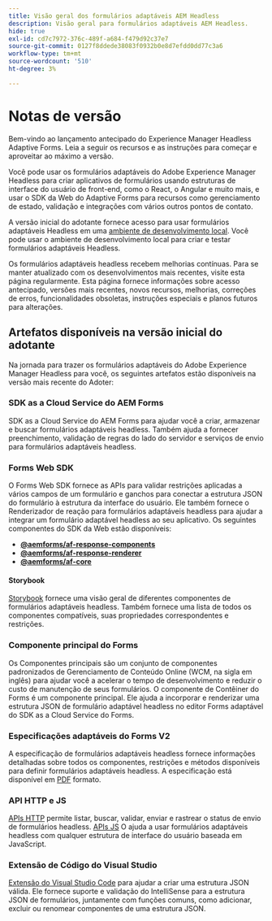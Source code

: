 ```yaml
---
title: Visão geral dos formulários adaptáveis AEM Headless
description: Visão geral para formulários adaptáveis AEM Headless.
hide: true
exl-id: cd7c7972-376c-489f-a684-f479d92c37e7
source-git-commit: 0127f8ddede38083f0932b0e8d7efdd0dd77c3a6
workflow-type: tm+mt
source-wordcount: '510'
ht-degree: 3%

---
```



# Notas de versão

Bem-vindo ao lançamento antecipado do Experience Manager Headless Adaptive Forms. Leia a seguir os recursos e as instruções para começar e aproveitar ao máximo a versão.

Você pode usar os formulários adaptáveis do Adobe Experience Manager Headless para criar aplicativos de formulários usando estruturas de interface do usuário de front-end, como o React, o Angular e muito mais, e usar o SDK da Web do Adaptive Forms para recursos como gerenciamento de estado, validação e integrações com vários outros pontos de contato.

A versão inicial do adotante fornece acesso para usar formulários adaptáveis Headless em uma [ambiente de desenvolvimento local](setup-development-environment.md). Você pode usar o ambiente de desenvolvimento local para criar e testar formulários adaptáveis Headless.

Os formulários adaptáveis headless recebem melhorias contínuas. Para se manter atualizado com os desenvolvimentos mais recentes, visite esta página regularmente. Esta página fornece informações sobre acesso antecipado, versões mais recentes, novos recursos, melhorias, correções de erros, funcionalidades obsoletas, instruções especiais e planos futuros para alterações.

<!-- 

## July 2022 (v0.22.1)

### New features

* Introduced the `validateFormData` API. It validates all the components against the rules and constraints an returns the list of errors. The validation takes place on the server.
* Introduced the `FormLoad` event.
* Introduced the `importData` and `exportData`.
* You can now dynamically add or remove items, that expect unqiue values, from a repeatable panel. You can use the `minItems` and `maxitems` constraint to set limit of item.
* You can now use constraint to set maximum file upload size, accepted file types, minimum files, and maximum files to upload.

### Improvements and bug fixes

* The service was executing some event handlers twice. The issue is fixed.
* Fixing Data Generation with different values of dataRef, name and type.

<!-- ### React Renderer component -->

## Artefatos disponíveis na versão inicial do adotante

Na jornada para trazer os formulários adaptáveis do Adobe Experience Manager Headless para você, os seguintes artefatos estão disponíveis na versão mais recente do Adoter:

### SDK as a Cloud Service do AEM Forms

SDK as a Cloud Service do AEM Forms para ajudar você a criar, armazenar e buscar formulários adaptáveis headless. Também ajuda a fornecer preenchimento, validação de regras do lado do servidor e serviços de envio para formulários adaptáveis headless.

### Forms Web SDK

O Forms Web SDK fornece as APIs para validar restrições aplicadas a vários campos de um formulário e ganchos para conectar a estrutura JSON do formulário à estrutura da interface do usuário. Ele também fornece o Renderizador de reação&#x200B; para formulários adaptáveis headless para ajudar a integrar um formulário adaptável headless ao seu aplicativo. Os seguintes componentes do SDK da Web estão disponíveis:

* **[@aemforms/af-response-components](https://www.npmjs.com/package/@aemforms/af-react-components)**
* **[@aemforms/af-response-renderer](https://www.npmjs.com/package/@aemforms/af-react-renderer)**
* **[@aemforms/af-core](https://www.npmjs.com/package/@aemforms/af-core)**

<!-- npm i --save @aemforms/af-react-components @aemforms/af-react-renderer @aemforms/af-core -->

#### Storybook

[Storybook](https://opensource.adobe.com/aem-forms-af-runtime/storybook/) fornece uma visão geral de diferentes componentes de formulários adaptáveis headless. Também fornece uma lista de todos os componentes compatíveis, suas propriedades correspondentes e restrições.

### Componente principal do Forms

<!-- Forms components are the structural elements that constitute the content of the form being authored. These components provide various form fields and ability to customize those fields. -->

Os Componentes principais são um conjunto de componentes padronizados de Gerenciamento de Conteúdo Online (WCM, na sigla em inglês) para ajudar você a acelerar o tempo de desenvolvimento e reduzir o custo de manutenção de seus formulários. O componente de Contêiner do Forms é um componente principal. Ele ajuda a incorporar e renderizar uma estrutura JSON de formulário adaptável headless no editor Forms adaptável do SDK as a Cloud Service do Forms.

### Especificações adaptáveis do Forms V2

A especificação de formulários adaptáveis headless fornece informações detalhadas sobre todos os componentes, restrições e métodos disponíveis para definir formulários adaptáveis headless. A especificação está disponível em [PDF](/help/assets/Headless-Adaptive-Form-Specification.pdf) formato.

### API HTTP e JS

[APIs HTTP](https://opensource.adobe.com/aem-forms-af-runtime/api/) permite listar, buscar, validar, enviar e rastrear o status de envio de formulários headless. [APIs JS](https://opensource.adobe.com/aem-forms-af-runtime/jsdocs/) O ajuda a usar formulários adaptáveis headless com qualquer estrutura de interface do usuário baseada em JavaScript.

### Extensão de Código do Visual Studio

[Extensão do Visual Studio Code](visual-studio-code-extension-for-headless-adaptive-forms.md) para ajudar a criar uma estrutura JSON válida. Ele fornece suporte e validação do IntelliSense para a estrutura JSON de formulários, juntamente com funções comuns, como adicionar, excluir ou renomear componentes de uma estrutura JSON.

<!-- ## What's next

The following features would be available in upcoming releases:

* HTTP APIs to invoke a business logic.
* Server-side capabilities (Prefill, server-side validation, generating Document of Record (DoR), Submitting to a Form Data Model or using Form Data Models for creating rules, and more).
* Continuous improvements to specifications and Headless adaptive form runtime.
* Use  Adaptive Forms editor for easier management and authoring Headless adaptive forms.
-->